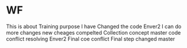# WF
This is about Training purpose
I have Changed the code
 Enver2
I can do more changes
new cheages compelted 
Collection concept
master
code conflict resolving
Enver2
Final coe conflict
Final step changed
 master
